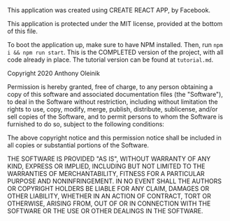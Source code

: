 This application was created using CREATE REACT APP, by Facebook.

This application is protected under the MIT license, provided at the bottom of this file.

To boot the application up, make sure to have NPM installed. Then, run `npm i && npm run start`. This is the COMPLETED version of the project, with all code already in place. The tutorial version can be found at `tutorial.md`.

Copyright 2020 Anthony Oleinik

Permission is hereby granted, free of charge, to any person obtaining a copy of this software and associated documentation files (the "Software"), to deal in the Software without restriction, including without limitation the rights to use, copy, modify, merge, publish, distribute, sublicense, and/or sell copies of the Software, and to permit persons to whom the Software is furnished to do so, subject to the following conditions:

The above copyright notice and this permission notice shall be included in all copies or substantial portions of the Software.

THE SOFTWARE IS PROVIDED "AS IS", WITHOUT WARRANTY OF ANY KIND, EXPRESS OR IMPLIED, INCLUDING BUT NOT LIMITED TO THE WARRANTIES OF MERCHANTABILITY, FITNESS FOR A PARTICULAR PURPOSE AND NONINFRINGEMENT. IN NO EVENT SHALL THE AUTHORS OR COPYRIGHT HOLDERS BE LIABLE FOR ANY CLAIM, DAMAGES OR OTHER LIABILITY, WHETHER IN AN ACTION OF CONTRACT, TORT OR OTHERWISE, ARISING FROM, OUT OF OR IN CONNECTION WITH THE SOFTWARE OR THE USE OR OTHER DEALINGS IN THE SOFTWARE.